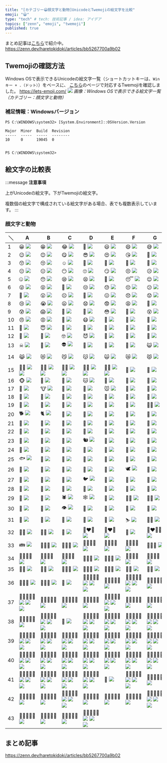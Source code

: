 ```yaml
---
title: "[カテゴリー😀顔文字と動物]UnicodeとTwemojiの絵文字を比較"
emoji: "😀"
type: "tech" # tech: 技術記事 / idea: アイデア
topics: ["zenn", "emoji", "twemoji"]
published: true
---
```

まとめ記事は[こちら](https://zenn.dev/haretokidoki/articles/bb5267700a9b02)で紹介中。
https://zenn.dev/haretokidoki/articles/bb5267700a9b02

## Twemojiの確認方法
Windows OSで表示できるUnicodeの絵文字一覧（ショートカットキーは、`Winキー + .（ドット）`）をベースに、
[こちら](https://lets-emoji.com/)のページで対応するTwemojiを確認しました。
https://lets-emoji.com/
![](https://storage.googleapis.com/zenn-user-upload/2da3308779b6-20230517.png)
*画像：Windows OSで表示できる絵文字一覧（カテゴリー：顔文字と動物）*

### 補足情報：Windowsバージョン
```powershell:Windows10 Pro
PS C:\WINDOWS\system32> [System.Environment]::OSVersion.Version

Major  Minor  Build  Revision
-----  -----  -----  --------
10     0      19045  0


PS C:\WINDOWS\system32>
```

## 絵文字の比較表
:::message
**注意事項**

上がUnicodeの絵文字。下がTwemojiの絵文字。

複数個の絵文字で構成されている絵文字がある場合、表でも複数表示しています。
:::
### 顔文字と動物
| ＼ | A | B | C | D | E | F | G | H |
| ----- | ----- | ----- | ----- | ----- | ----- | ----- | ----- | ----- |
| 1 | 😀 ![](https://twemoji.maxcdn.com/v/14.0.2/72x72/1f600.png) | 😁 ![](https://twemoji.maxcdn.com/v/14.0.2/72x72/1f601.png) | 😂 ![](https://twemoji.maxcdn.com/v/14.0.2/72x72/1f602.png) | 🤣 ![](https://twemoji.maxcdn.com/v/14.0.2/72x72/1f923.png) | 😃 ![](https://twemoji.maxcdn.com/v/14.0.2/72x72/1f603.png) | 😄 ![](https://twemoji.maxcdn.com/v/14.0.2/72x72/1f604.png) | 😅 ![](https://twemoji.maxcdn.com/v/14.0.2/72x72/1f605.png) | 😆 ![](https://twemoji.maxcdn.com/v/14.0.2/72x72/1f606.png) |
| 2 | 😉 ![](https://twemoji.maxcdn.com/v/14.0.2/72x72/1f609.png) | 😊 ![](https://twemoji.maxcdn.com/v/14.0.2/72x72/1f60a.png) | 😋 ![](https://twemoji.maxcdn.com/v/14.0.2/72x72/1f60b.png) | 😎 ![](https://twemoji.maxcdn.com/v/14.0.2/72x72/1f60e.png) | 😍 ![](https://twemoji.maxcdn.com/v/14.0.2/72x72/1f60d.png) | 😘 ![](https://twemoji.maxcdn.com/v/14.0.2/72x72/1f618.png) | 🥰 ![](https://twemoji.maxcdn.com/v/14.0.2/72x72/1f970.png) | 😗 ![](https://twemoji.maxcdn.com/v/14.0.2/72x72/1f617.png) |
| 3 | 😙 ![](https://twemoji.maxcdn.com/v/14.0.2/72x72/1f619.png) | 😚 ![](https://twemoji.maxcdn.com/v/14.0.2/72x72/1f61a.png) | ☺ ![](https://twemoji.maxcdn.com/v/14.0.2/72x72/263a.png) | 🙂 ![](https://twemoji.maxcdn.com/v/14.0.2/72x72/1f642.png) | 🤗 ![](https://twemoji.maxcdn.com/v/14.0.2/72x72/1f917.png) | 🤩 ![](https://twemoji.maxcdn.com/v/14.0.2/72x72/1f929.png) | 🤔 ![](https://twemoji.maxcdn.com/v/14.0.2/72x72/1f914.png) | 🤨 ![](https://twemoji.maxcdn.com/v/14.0.2/72x72/1f928.png) |
| 4 | 😐 ![](https://twemoji.maxcdn.com/v/14.0.2/72x72/1f610.png) | 😑 ![](https://twemoji.maxcdn.com/v/14.0.2/72x72/1f611.png) | 😶 ![](https://twemoji.maxcdn.com/v/14.0.2/72x72/1f636.png) | 🙄 ![](https://twemoji.maxcdn.com/v/14.0.2/72x72/1f644.png) | 😏 ![](https://twemoji.maxcdn.com/v/14.0.2/72x72/1f60f.png) | 😣 ![](https://twemoji.maxcdn.com/v/14.0.2/72x72/1f623.png) | 😥 ![](https://twemoji.maxcdn.com/v/14.0.2/72x72/1f625.png) | 😮 ![](https://twemoji.maxcdn.com/v/14.0.2/72x72/1f62e.png) |
| 5 | 🤐 ![](https://twemoji.maxcdn.com/v/14.0.2/72x72/1f910.png) | 😯 ![](https://twemoji.maxcdn.com/v/14.0.2/72x72/1f62f.png) | 😪 ![](https://twemoji.maxcdn.com/v/14.0.2/72x72/1f62a.png) | 😫 ![](https://twemoji.maxcdn.com/v/14.0.2/72x72/1f62b.png) | 🥱 ![](https://twemoji.maxcdn.com/v/14.0.2/72x72/1f971.png) | 😴 ![](https://twemoji.maxcdn.com/v/14.0.2/72x72/1f634.png) | 😌 ![](https://twemoji.maxcdn.com/v/14.0.2/72x72/1f60c.png) | 😛 ![](https://twemoji.maxcdn.com/v/14.0.2/72x72/1f61b.png) |
| 6 | 😜 ![](https://twemoji.maxcdn.com/v/14.0.2/72x72/1f61c.png) | 😝 ![](https://twemoji.maxcdn.com/v/14.0.2/72x72/1f61d.png) | 🤤 ![](https://twemoji.maxcdn.com/v/14.0.2/72x72/1f924.png) | 😒 ![](https://twemoji.maxcdn.com/v/14.0.2/72x72/1f612.png) | 😓 ![](https://twemoji.maxcdn.com/v/14.0.2/72x72/1f613.png) | 😔 ![](https://twemoji.maxcdn.com/v/14.0.2/72x72/1f614.png) | 😕 ![](https://twemoji.maxcdn.com/v/14.0.2/72x72/1f615.png) | 🙃 ![](https://twemoji.maxcdn.com/v/14.0.2/72x72/1f643.png) |
| 7 | 🤑 ![](https://twemoji.maxcdn.com/v/14.0.2/72x72/1f911.png) | 😲 ![](https://twemoji.maxcdn.com/v/14.0.2/72x72/1f632.png) | ☹ ![](https://twemoji.maxcdn.com/v/14.0.2/72x72/2639.png) | 🙁 ![](https://twemoji.maxcdn.com/v/14.0.2/72x72/1f641.png) | 😖 ![](https://twemoji.maxcdn.com/v/14.0.2/72x72/1f616.png) | 😞 ![](https://twemoji.maxcdn.com/v/14.0.2/72x72/1f61e.png) | 😟 ![](https://twemoji.maxcdn.com/v/14.0.2/72x72/1f61f.png) | 😤 ![](https://twemoji.maxcdn.com/v/14.0.2/72x72/1f624.png) |
| 8 | 😢 ![](https://twemoji.maxcdn.com/v/14.0.2/72x72/1f622.png) | 😭 ![](https://twemoji.maxcdn.com/v/14.0.2/72x72/1f62d.png) | 😦 ![](https://twemoji.maxcdn.com/v/14.0.2/72x72/1f626.png) | 😧 ![](https://twemoji.maxcdn.com/v/14.0.2/72x72/1f627.png) | 😨 ![](https://twemoji.maxcdn.com/v/14.0.2/72x72/1f628.png) | 😩 ![](https://twemoji.maxcdn.com/v/14.0.2/72x72/1f629.png) | 🤯 ![](https://twemoji.maxcdn.com/v/14.0.2/72x72/1f92f.png) | 😬 ![](https://twemoji.maxcdn.com/v/14.0.2/72x72/1f62c.png) |
| 9 | 😰 ![](https://twemoji.maxcdn.com/v/14.0.2/72x72/1f630.png) | 😱 ![](https://twemoji.maxcdn.com/v/14.0.2/72x72/1f631.png) | 🥵 ![](https://twemoji.maxcdn.com/v/14.0.2/72x72/1f975.png) | 🥶 ![](https://twemoji.maxcdn.com/v/14.0.2/72x72/1f976.png) | 😳 ![](https://twemoji.maxcdn.com/v/14.0.2/72x72/1f633.png) | 🤪 ![](https://twemoji.maxcdn.com/v/14.0.2/72x72/1f92a.png) | 😵 ![](https://twemoji.maxcdn.com/v/14.0.2/72x72/1f635.png) | 🥴 ![](https://twemoji.maxcdn.com/v/14.0.2/72x72/1f974.png) |
| 10 | 😠 ![](https://twemoji.maxcdn.com/v/14.0.2/72x72/1f620.png) | 😡 ![](https://twemoji.maxcdn.com/v/14.0.2/72x72/1f621.png) | 🤬 ![](https://twemoji.maxcdn.com/v/14.0.2/72x72/1f92c.png) | 😷 ![](https://twemoji.maxcdn.com/v/14.0.2/72x72/1f637.png) | 🤒 ![](https://twemoji.maxcdn.com/v/14.0.2/72x72/1f912.png) | 🤕 ![](https://twemoji.maxcdn.com/v/14.0.2/72x72/1f915.png) | 🤢 ![](https://twemoji.maxcdn.com/v/14.0.2/72x72/1f922.png) | 🤮 ![](https://twemoji.maxcdn.com/v/14.0.2/72x72/1f92e.png) |
| 11 | 🤧 ![](https://twemoji.maxcdn.com/v/14.0.2/72x72/1f927.png) | 😇 ![](https://twemoji.maxcdn.com/v/14.0.2/72x72/1f607.png) | 🥳 ![](https://twemoji.maxcdn.com/v/14.0.2/72x72/1f973.png) | 🥺 ![](https://twemoji.maxcdn.com/v/14.0.2/72x72/1f97a.png) | 🤠 ![](https://twemoji.maxcdn.com/v/14.0.2/72x72/1f920.png) | 🤡 ![](https://twemoji.maxcdn.com/v/14.0.2/72x72/1f921.png) | 🤥 ![](https://twemoji.maxcdn.com/v/14.0.2/72x72/1f925.png) | 🤫 ![](https://twemoji.maxcdn.com/v/14.0.2/72x72/1f92b.png) |
| 12 | 🤭 ![](https://twemoji.maxcdn.com/v/14.0.2/72x72/1f92d.png) | 🧐 ![](https://twemoji.maxcdn.com/v/14.0.2/72x72/1f9d0.png) | 🤓 ![](https://twemoji.maxcdn.com/v/14.0.2/72x72/1f913.png) | 😈 ![](https://twemoji.maxcdn.com/v/14.0.2/72x72/1f608.png) | 👿 ![](https://twemoji.maxcdn.com/v/14.0.2/72x72/1f47f.png) | 👹 ![](https://twemoji.maxcdn.com/v/14.0.2/72x72/1f479.png) | 👺 ![](https://twemoji.maxcdn.com/v/14.0.2/72x72/1f47a.png) | 💀 ![](https://twemoji.maxcdn.com/v/14.0.2/72x72/1f480.png) |
| 13 | ☠ ![](https://twemoji.maxcdn.com/v/14.0.2/72x72/2620.png) | 👻 ![](https://twemoji.maxcdn.com/v/14.0.2/72x72/1f47b.png) | 👽 ![](https://twemoji.maxcdn.com/v/14.0.2/72x72/1f47d.png) | 👾 ![](https://twemoji.maxcdn.com/v/14.0.2/72x72/1f47e.png) | 🤖 ![](https://twemoji.maxcdn.com/v/14.0.2/72x72/1f916.png) | 💩 ![](https://twemoji.maxcdn.com/v/14.0.2/72x72/1f4a9.png) | 😺 ![](https://twemoji.maxcdn.com/v/14.0.2/72x72/1f63a.png) | 😸 ![](https://twemoji.maxcdn.com/v/14.0.2/72x72/1f638.png) |
| 14 | 😹 ![](https://twemoji.maxcdn.com/v/14.0.2/72x72/1f639.png) | 😻 ![](https://twemoji.maxcdn.com/v/14.0.2/72x72/1f63b.png) | 😼 ![](https://twemoji.maxcdn.com/v/14.0.2/72x72/1f63c.png) | 😽 ![](https://twemoji.maxcdn.com/v/14.0.2/72x72/1f63d.png) | 🙀 ![](https://twemoji.maxcdn.com/v/14.0.2/72x72/1f640.png) | 😿 ![](https://twemoji.maxcdn.com/v/14.0.2/72x72/1f63f.png) | 😾 ![](https://twemoji.maxcdn.com/v/14.0.2/72x72/1f63e.png) | 🐱‍👤 ![](https://twemoji.maxcdn.com/v/14.0.2/72x72/1f431.png) ![](https://twemoji.maxcdn.com/v/14.0.2/72x72/1f464.png) |
| 15 | 🐱‍🏍 ![](https://twemoji.maxcdn.com/v/14.0.2/72x72/1f431.png) ![](https://twemoji.maxcdn.com/v/14.0.2/72x72/1f3cd.png) | 🐱‍💻 ![](https://twemoji.maxcdn.com/v/14.0.2/72x72/1f431.png) ![](https://twemoji.maxcdn.com/v/14.0.2/72x72/1f4bb.png) | 🐱‍🐉 ![](https://twemoji.maxcdn.com/v/14.0.2/72x72/1f431.png) ![](https://twemoji.maxcdn.com/v/14.0.2/72x72/1f409.png) | 🐱‍👓 ![](https://twemoji.maxcdn.com/v/14.0.2/72x72/1f431.png) ![](https://twemoji.maxcdn.com/v/14.0.2/72x72/1f453.png) | 🐱‍🚀 ![](https://twemoji.maxcdn.com/v/14.0.2/72x72/1f431.png) ![](https://twemoji.maxcdn.com/v/14.0.2/72x72/1f680.png) | 🙈 ![](https://twemoji.maxcdn.com/v/14.0.2/72x72/1f648.png) | 🙉 ![](https://twemoji.maxcdn.com/v/14.0.2/72x72/1f649.png) | 🙊 ![](https://twemoji.maxcdn.com/v/14.0.2/72x72/1f64a.png) |
| 16 | 🐵 ![](https://twemoji.maxcdn.com/v/14.0.2/72x72/1f435.png) | 🐶 ![](https://twemoji.maxcdn.com/v/14.0.2/72x72/1f436.png) | 🐺 ![](https://twemoji.maxcdn.com/v/14.0.2/72x72/1f43a.png) | 🐱 ![](https://twemoji.maxcdn.com/v/14.0.2/72x72/1f431.png) | 🦁 ![](https://twemoji.maxcdn.com/v/14.0.2/72x72/1f981.png) | 🐯 ![](https://twemoji.maxcdn.com/v/14.0.2/72x72/1f42f.png) | 🦒 ![](https://twemoji.maxcdn.com/v/14.0.2/72x72/1f992.png) | 🦊 ![](https://twemoji.maxcdn.com/v/14.0.2/72x72/1f98a.png) |
| 17 | 🦝 ![](https://twemoji.maxcdn.com/v/14.0.2/72x72/1f99d.png) | 🐮 ![](https://twemoji.maxcdn.com/v/14.0.2/72x72/1f42e.png) | 🐷 ![](https://twemoji.maxcdn.com/v/14.0.2/72x72/1f437.png) | 🐗 ![](https://twemoji.maxcdn.com/v/14.0.2/72x72/1f417.png) | 🐭 ![](https://twemoji.maxcdn.com/v/14.0.2/72x72/1f42d.png) | 🐹 ![](https://twemoji.maxcdn.com/v/14.0.2/72x72/1f439.png) | 🐰 ![](https://twemoji.maxcdn.com/v/14.0.2/72x72/1f430.png) | 🐻 ![](https://twemoji.maxcdn.com/v/14.0.2/72x72/1f43b.png) |
| 18 | 🐨 ![](https://twemoji.maxcdn.com/v/14.0.2/72x72/1f428.png) | 🐼 ![](https://twemoji.maxcdn.com/v/14.0.2/72x72/1f43c.png) | 🐸 ![](https://twemoji.maxcdn.com/v/14.0.2/72x72/1f438.png) | 🦓 ![](https://twemoji.maxcdn.com/v/14.0.2/72x72/1f993.png) | 🐴 ![](https://twemoji.maxcdn.com/v/14.0.2/72x72/1f434.png) | 🦄 ![](https://twemoji.maxcdn.com/v/14.0.2/72x72/1f984.png) | 🐔 ![](https://twemoji.maxcdn.com/v/14.0.2/72x72/1f414.png) | 🐲 ![](https://twemoji.maxcdn.com/v/14.0.2/72x72/1f432.png) |
| 19 | 🐽 ![](https://twemoji.maxcdn.com/v/14.0.2/72x72/1f43d.png) | 🐾 ![](https://twemoji.maxcdn.com/v/14.0.2/72x72/1f43e.png) | 🐒 ![](https://twemoji.maxcdn.com/v/14.0.2/72x72/1f412.png) | 🦍 ![](https://twemoji.maxcdn.com/v/14.0.2/72x72/1f98d.png) | 🦧 ![](https://twemoji.maxcdn.com/v/14.0.2/72x72/1f9a7.png) | 🦮 ![](https://twemoji.maxcdn.com/v/14.0.2/72x72/1f9ae.png) | 🐕‍🦺 ![](https://twemoji.maxcdn.com/v/14.0.2/72x72/1f415-200d-1f9ba.png) | 🐩 ![](https://twemoji.maxcdn.com/v/14.0.2/72x72/1f429.png) |
| 20 | 🐕 ![](https://twemoji.maxcdn.com/v/14.0.2/72x72/1f415.png) | 🐈 ![](https://twemoji.maxcdn.com/v/14.0.2/72x72/1f408.png) | 🐅 ![](https://twemoji.maxcdn.com/v/14.0.2/72x72/1f405.png) | 🐆 ![](https://twemoji.maxcdn.com/v/14.0.2/72x72/1f406.png) | 🐎 ![](https://twemoji.maxcdn.com/v/14.0.2/72x72/1f40e.png) | 🦌 ![](https://twemoji.maxcdn.com/v/14.0.2/72x72/1f98c.png) | 🦏 ![](https://twemoji.maxcdn.com/v/14.0.2/72x72/1f98f.png) | 🦛 ![](https://twemoji.maxcdn.com/v/14.0.2/72x72/1f99b.png) |
| 21 | 🐂 ![](https://twemoji.maxcdn.com/v/14.0.2/72x72/1f402.png) | 🐃 ![](https://twemoji.maxcdn.com/v/14.0.2/72x72/1f403.png) | 🐄 ![](https://twemoji.maxcdn.com/v/14.0.2/72x72/1f404.png) | 🐖 ![](https://twemoji.maxcdn.com/v/14.0.2/72x72/1f416.png) | 🐏 ![](https://twemoji.maxcdn.com/v/14.0.2/72x72/1f40f.png) | 🐑 ![](https://twemoji.maxcdn.com/v/14.0.2/72x72/1f411.png) | 🐐 ![](https://twemoji.maxcdn.com/v/14.0.2/72x72/1f410.png) | 🐪 ![](https://twemoji.maxcdn.com/v/14.0.2/72x72/1f42a.png) |
| 22 | 🐫 ![](https://twemoji.maxcdn.com/v/14.0.2/72x72/1f42b.png) | 🦙 ![](https://twemoji.maxcdn.com/v/14.0.2/72x72/1f999.png) | 🦘 ![](https://twemoji.maxcdn.com/v/14.0.2/72x72/1f998.png) | 🦥 ![](https://twemoji.maxcdn.com/v/14.0.2/72x72/1f9a5.png) | 🦨 ![](https://twemoji.maxcdn.com/v/14.0.2/72x72/1f9a8.png) | 🦡 ![](https://twemoji.maxcdn.com/v/14.0.2/72x72/1f9a1.png) | 🐘 ![](https://twemoji.maxcdn.com/v/14.0.2/72x72/1f418.png) | 🐁 ![](https://twemoji.maxcdn.com/v/14.0.2/72x72/1f401.png) |
| 23 | 🐀 ![](https://twemoji.maxcdn.com/v/14.0.2/72x72/1f400.png) | 🦔 ![](https://twemoji.maxcdn.com/v/14.0.2/72x72/1f994.png) | 🐇 ![](https://twemoji.maxcdn.com/v/14.0.2/72x72/1f407.png) | 🐿 ![](https://twemoji.maxcdn.com/v/14.0.2/72x72/1f43f.png) | 🦎 ![](https://twemoji.maxcdn.com/v/14.0.2/72x72/1f98e.png) | 🐊 ![](https://twemoji.maxcdn.com/v/14.0.2/72x72/1f40a.png) | 🐢 ![](https://twemoji.maxcdn.com/v/14.0.2/72x72/1f422.png) | 🐍 ![](https://twemoji.maxcdn.com/v/14.0.2/72x72/1f40d.png) |
| 24 | 🐉 ![](https://twemoji.maxcdn.com/v/14.0.2/72x72/1f409.png) | 🦕 ![](https://twemoji.maxcdn.com/v/14.0.2/72x72/1f995.png) | 🦖 ![](https://twemoji.maxcdn.com/v/14.0.2/72x72/1f996.png) | 🦦 ![](https://twemoji.maxcdn.com/v/14.0.2/72x72/1f9a6.png) | 🦈 ![](https://twemoji.maxcdn.com/v/14.0.2/72x72/1f988.png) | 🐬 ![](https://twemoji.maxcdn.com/v/14.0.2/72x72/1f42c.png) | 🐳 ![](https://twemoji.maxcdn.com/v/14.0.2/72x72/1f433.png) | 🐋 ![](https://twemoji.maxcdn.com/v/14.0.2/72x72/1f40b.png) |
| 25 | 🐟 ![](https://twemoji.maxcdn.com/v/14.0.2/72x72/1f41f.png) | 🐠 ![](https://twemoji.maxcdn.com/v/14.0.2/72x72/1f420.png) | 🐡 ![](https://twemoji.maxcdn.com/v/14.0.2/72x72/1f421.png) | 🦐 ![](https://twemoji.maxcdn.com/v/14.0.2/72x72/1f990.png) | 🦑 ![](https://twemoji.maxcdn.com/v/14.0.2/72x72/1f991.png) | 🐙 ![](https://twemoji.maxcdn.com/v/14.0.2/72x72/1f419.png) | 🦞 ![](https://twemoji.maxcdn.com/v/14.0.2/72x72/1f99e.png) | 🦀 ![](https://twemoji.maxcdn.com/v/14.0.2/72x72/1f980.png) |
| 26 | 🐚 ![](https://twemoji.maxcdn.com/v/14.0.2/72x72/1f41a.png) | 🦆 ![](https://twemoji.maxcdn.com/v/14.0.2/72x72/1f986.png) | 🐓 ![](https://twemoji.maxcdn.com/v/14.0.2/72x72/1f413.png) | 🦃 ![](https://twemoji.maxcdn.com/v/14.0.2/72x72/1f983.png) | 🦅 ![](https://twemoji.maxcdn.com/v/14.0.2/72x72/1f985.png) | 🕊 ![](https://twemoji.maxcdn.com/v/14.0.2/72x72/1f54a.png) | 🦢 ![](https://twemoji.maxcdn.com/v/14.0.2/72x72/1f9a2.png) | 🦜 ![](https://twemoji.maxcdn.com/v/14.0.2/72x72/1f99c.png) |
| 27 | 🦩 ![](https://twemoji.maxcdn.com/v/14.0.2/72x72/1f9a9.png) | 🦚 ![](https://twemoji.maxcdn.com/v/14.0.2/72x72/1f99a.png) | 🦉 ![](https://twemoji.maxcdn.com/v/14.0.2/72x72/1f989.png) | 🐦 ![](https://twemoji.maxcdn.com/v/14.0.2/72x72/1f426.png) | 🐧 ![](https://twemoji.maxcdn.com/v/14.0.2/72x72/1f427.png) | 🐥 ![](https://twemoji.maxcdn.com/v/14.0.2/72x72/1f425.png) | 🐤 ![](https://twemoji.maxcdn.com/v/14.0.2/72x72/1f424.png) | 🐣 ![](https://twemoji.maxcdn.com/v/14.0.2/72x72/1f423.png) |
| 28 | 🦇 ![](https://twemoji.maxcdn.com/v/14.0.2/72x72/1f987.png) | 🦋 ![](https://twemoji.maxcdn.com/v/14.0.2/72x72/1f98b.png) | 🐌 ![](https://twemoji.maxcdn.com/v/14.0.2/72x72/1f40c.png) | 🐛 ![](https://twemoji.maxcdn.com/v/14.0.2/72x72/1f41b.png) | 🦟 ![](https://twemoji.maxcdn.com/v/14.0.2/72x72/1f99f.png) | 🦗 ![](https://twemoji.maxcdn.com/v/14.0.2/72x72/1f997.png) | 🐜 ![](https://twemoji.maxcdn.com/v/14.0.2/72x72/1f41c.png) | 🐝 ![](https://twemoji.maxcdn.com/v/14.0.2/72x72/1f41d.png) |
| 29 | 🐞 ![](https://twemoji.maxcdn.com/v/14.0.2/72x72/1f41e.png) | 🦂 ![](https://twemoji.maxcdn.com/v/14.0.2/72x72/1f982.png) | 🕷 ![](https://twemoji.maxcdn.com/v/14.0.2/72x72/1f577.png) | 🕸 ![](https://twemoji.maxcdn.com/v/14.0.2/72x72/1f578.png) | 🦠 ![](https://twemoji.maxcdn.com/v/14.0.2/72x72/1f9a0.png) | 🧞‍♀️ ![](https://twemoji.maxcdn.com/v/14.0.2/72x72/1f9de-200d-2640-fe0f.png) | 🧞‍♂️ ![](https://twemoji.maxcdn.com/v/14.0.2/72x72/1f9de-200d-2642-fe0f.png) | 🗣 ![](https://twemoji.maxcdn.com/v/14.0.2/72x72/1f5e3.png) |
| 30 | 👤 ![](https://twemoji.maxcdn.com/v/14.0.2/72x72/1f464.png) | 👥 ![](https://twemoji.maxcdn.com/v/14.0.2/72x72/1f465.png) | 👁 ![](https://twemoji.maxcdn.com/v/14.0.2/72x72/1f441.png) | 👀 ![](https://twemoji.maxcdn.com/v/14.0.2/72x72/1f440.png) | 🦴 ![](https://twemoji.maxcdn.com/v/14.0.2/72x72/1f9b4.png) | 🦷 ![](https://twemoji.maxcdn.com/v/14.0.2/72x72/1f9b7.png) | 👅 ![](https://twemoji.maxcdn.com/v/14.0.2/72x72/1f445.png) | 👄 ![](https://twemoji.maxcdn.com/v/14.0.2/72x72/1f444.png) |
| 31 | 🧠 ![](https://twemoji.maxcdn.com/v/14.0.2/72x72/1f9e0.png) | 🦾 ![](https://twemoji.maxcdn.com/v/14.0.2/72x72/1f9be.png) | 🦿 ![](https://twemoji.maxcdn.com/v/14.0.2/72x72/1f9bf.png) | 👣 ![](https://twemoji.maxcdn.com/v/14.0.2/72x72/1f463.png) | 🤺 ![](https://twemoji.maxcdn.com/v/14.0.2/72x72/1f93a.png) | ⛷ ![](https://twemoji.maxcdn.com/v/14.0.2/72x72/26f7.png) | 🤼‍♂️ ![](https://twemoji.maxcdn.com/v/14.0.2/72x72/1f93c-200d-2642-fe0f.png) | 🤼‍♀️ ![](https://twemoji.maxcdn.com/v/14.0.2/72x72/1f93c-200d-2640-fe0f.png) |
| 32 | 👯‍♂️ ![](https://twemoji.maxcdn.com/v/14.0.2/72x72/1f46f-200d-2642-fe0f.png) | 👯‍♀️ ![](https://twemoji.maxcdn.com/v/14.0.2/72x72/1f46f-200d-2640-fe0f.png) | 💑 ![](https://twemoji.maxcdn.com/v/14.0.2/72x72/1f491.png) | 👩‍❤️‍👩 ![](https://twemoji.maxcdn.com/v/14.0.2/72x72/1f469-200d-2764-fe0f-200d-1f469.png) | 👨‍❤️‍👨 ![](https://twemoji.maxcdn.com/v/14.0.2/72x72/1f468-200d-2764-fe0f-200d-1f468.png) | 💏 ![](https://twemoji.maxcdn.com/v/14.0.2/72x72/1f48f.png) | 👩‍❤️‍💋‍👩 ![](https://twemoji.maxcdn.com/v/14.0.2/72x72/1f469-200d-2764-fe0f-200d-1f48b-200d-1f469.png) | 👨‍❤️‍💋‍👨 ![](https://twemoji.maxcdn.com/v/14.0.2/72x72/1f468-200d-2764-fe0f-200d-1f48b-200d-1f468.png) |
| 33 | 👪 ![](https://twemoji.maxcdn.com/v/14.0.2/72x72/1f46a.png) | 👨‍👩‍👦 ![](https://twemoji.maxcdn.com/v/14.0.2/72x72/1f468-200d-1f469-200d-1f466.png) | 👨‍👩‍👧 ![](https://twemoji.maxcdn.com/v/14.0.2/72x72/1f468-200d-1f469-200d-1f467.png) | 👨‍👩‍👧‍👦 ![](https://twemoji.maxcdn.com/v/14.0.2/72x72/1f468-200d-1f469-200d-1f467-200d-1f466.png) | 👨‍👩‍👦‍👦 ![](https://twemoji.maxcdn.com/v/14.0.2/72x72/1f468-200d-1f469-200d-1f466-200d-1f466.png) | 👨‍👩‍👧‍👧 ![](https://twemoji.maxcdn.com/v/14.0.2/72x72/1f468-200d-1f469-200d-1f467-200d-1f467.png) | 👨‍👨‍👦 ![](https://twemoji.maxcdn.com/v/14.0.2/72x72/1f468-200d-1f468-200d-1f466.png) | 👨‍👨‍👧 ![](https://twemoji.maxcdn.com/v/14.0.2/72x72/1f468-200d-1f468-200d-1f467.png) |
| 34 | 👨‍👨‍👧‍👦 ![](https://twemoji.maxcdn.com/v/14.0.2/72x72/1f468-200d-1f468-200d-1f467-200d-1f466.png) | 👨‍👨‍👦‍👦 ![](https://twemoji.maxcdn.com/v/14.0.2/72x72/1f468-200d-1f468-200d-1f466-200d-1f466.png) | 👨‍👨‍👧‍👧 ![](https://twemoji.maxcdn.com/v/14.0.2/72x72/1f468-200d-1f468-200d-1f467-200d-1f467.png) | 👩‍👩‍👦 ![](https://twemoji.maxcdn.com/v/14.0.2/72x72/1f469-200d-1f469-200d-1f466.png) | 👩‍👩‍👧 ![](https://twemoji.maxcdn.com/v/14.0.2/72x72/1f469-200d-1f469-200d-1f467.png) | 👩‍👩‍👧‍👦 ![](https://twemoji.maxcdn.com/v/14.0.2/72x72/1f469-200d-1f469-200d-1f467-200d-1f466.png) | 👩‍👩‍👦‍👦 ![](https://twemoji.maxcdn.com/v/14.0.2/72x72/1f469-200d-1f469-200d-1f466-200d-1f466.png) | 👩‍👩‍👧‍👧 ![](https://twemoji.maxcdn.com/v/14.0.2/72x72/1f469-200d-1f469-200d-1f467-200d-1f467.png) |
| 35 | 👩‍👦 ![](https://twemoji.maxcdn.com/v/14.0.2/72x72/1f469-200d-1f466.png) | 👩‍👧 ![](https://twemoji.maxcdn.com/v/14.0.2/72x72/1f469-200d-1f467.png) | 👩‍👧‍👦 ![](https://twemoji.maxcdn.com/v/14.0.2/72x72/1f469-200d-1f467-200d-1f466.png) | 👩‍👦‍👦 ![](https://twemoji.maxcdn.com/v/14.0.2/72x72/1f469-200d-1f466-200d-1f466.png) | 👩‍👧‍👧 ![](https://twemoji.maxcdn.com/v/14.0.2/72x72/1f469-200d-1f467-200d-1f467.png) | 👨‍👦 ![](https://twemoji.maxcdn.com/v/14.0.2/72x72/1f468-200d-1f466.png) | 👨‍👧 ![](https://twemoji.maxcdn.com/v/14.0.2/72x72/1f468-200d-1f467.png) | 👨‍👧‍👦 ![](https://twemoji.maxcdn.com/v/14.0.2/72x72/1f468-200d-1f467-200d-1f466.png) |
| 36 | 👨‍👦‍👦 ![](https://twemoji.maxcdn.com/v/14.0.2/72x72/1f468-200d-1f466-200d-1f466.png) | 👨‍👧‍👧 ![](https://twemoji.maxcdn.com/v/14.0.2/72x72/1f468-200d-1f467-200d-1f467.png) | 👭 ![](https://twemoji.maxcdn.com/v/14.0.2/72x72/1f46d.png) | 👩🏻‍🤝‍👩🏻 ![](https://twemoji.maxcdn.com/v/14.0.2/72x72/1f469-1f3fb.png) ![](https://twemoji.maxcdn.com/v/14.0.2/72x72/1f91d.png) ![](https://twemoji.maxcdn.com/v/14.0.2/72x72/1f469-1f3fb.png) | 👩🏼‍🤝‍👩🏻 ![](https://twemoji.maxcdn.com/v/14.0.2/72x72/1f469-1f3fc-200d-1f91d-200d-1f469-1f3fb.png) | 👩🏼‍🤝‍👩🏼 ![](https://twemoji.maxcdn.com/v/14.0.2/72x72/1f469-1f3fc.png) ![](https://twemoji.maxcdn.com/v/14.0.2/72x72/1f91d.png) ![](https://twemoji.maxcdn.com/v/14.0.2/72x72/1f469-1f3fc.png) | 👩🏽‍🤝‍👩🏻 ![](https://twemoji.maxcdn.com/v/14.0.2/72x72/1f469-1f3fd-200d-1f91d-200d-1f469-1f3fb.png) | 👩🏽‍🤝‍👩🏼 ![](https://twemoji.maxcdn.com/v/14.0.2/72x72/1f469-1f3fd-200d-1f91d-200d-1f469-1f3fc.png) |
| 37 | 👩🏽‍🤝‍👩🏽 ![](https://twemoji.maxcdn.com/v/14.0.2/72x72/1f469-1f3fd.png) ![](https://twemoji.maxcdn.com/v/14.0.2/72x72/1f91d.png) ![](https://twemoji.maxcdn.com/v/14.0.2/72x72/1f469-1f3fd.png) | 👩🏾‍🤝‍👩🏻 ![](https://twemoji.maxcdn.com/v/14.0.2/72x72/1f469-1f3fe-200d-1f91d-200d-1f469-1f3fb.png) | 👩🏾‍🤝‍👩🏼 ![](https://twemoji.maxcdn.com/v/14.0.2/72x72/1f469-1f3fe-200d-1f91d-200d-1f469-1f3fc.png) | 👩🏾‍🤝‍👩🏽 ![](https://twemoji.maxcdn.com/v/14.0.2/72x72/1f469-1f3fe-200d-1f91d-200d-1f469-1f3fd.png) | 👩🏾‍🤝‍👩🏾 ![](https://twemoji.maxcdn.com/v/14.0.2/72x72/1f469-1f3fe.png) ![](https://twemoji.maxcdn.com/v/14.0.2/72x72/1f91d.png) ![](https://twemoji.maxcdn.com/v/14.0.2/72x72/1f469-1f3fe.png) | 👩🏿‍🤝‍👩🏻 ![](https://twemoji.maxcdn.com/v/14.0.2/72x72/1f469-1f3ff-200d-1f91d-200d-1f469-1f3fb.png) | 👩🏿‍🤝‍👩🏼 ![](https://twemoji.maxcdn.com/v/14.0.2/72x72/1f469-1f3ff-200d-1f91d-200d-1f469-1f3fc.png) | 👩🏿‍🤝‍👩🏽 ![](https://twemoji.maxcdn.com/v/14.0.2/72x72/1f469-1f3ff-200d-1f91d-200d-1f469-1f3fd.png) |
| 38 | 👩🏿‍🤝‍👩🏾 ![](https://twemoji.maxcdn.com/v/14.0.2/72x72/1f469-1f3ff-200d-1f91d-200d-1f469-1f3fe.png) | 👩🏿‍🤝‍👩🏿 ![](https://twemoji.maxcdn.com/v/14.0.2/72x72/1f469-1f3ff.png) ![](https://twemoji.maxcdn.com/v/14.0.2/72x72/1f91d.png) ![](https://twemoji.maxcdn.com/v/14.0.2/72x72/1f469-1f3ff.png) | 👫 ![](https://twemoji.maxcdn.com/v/14.0.2/72x72/1f46b.png) | 👩🏻‍🤝‍🧑🏻 ![](https://twemoji.maxcdn.com/v/14.0.2/72x72/1f469-1f3fb.png) ![](https://twemoji.maxcdn.com/v/14.0.2/72x72/1f91d.png) ![](https://twemoji.maxcdn.com/v/14.0.2/72x72/1f9d1-1f3fb.png) | 👩🏻‍🤝‍🧑🏼 ![](https://twemoji.maxcdn.com/v/14.0.2/72x72/1f469-1f3fb.png) ![](https://twemoji.maxcdn.com/v/14.0.2/72x72/1f91d.png) ![](https://twemoji.maxcdn.com/v/14.0.2/72x72/1f9d1-1f3fc.png) | 👩🏻‍🤝‍🧑🏽 ![](https://twemoji.maxcdn.com/v/14.0.2/72x72/1f469-1f3fb.png) ![](https://twemoji.maxcdn.com/v/14.0.2/72x72/1f91d.png) ![](https://twemoji.maxcdn.com/v/14.0.2/72x72/1f9d1-1f3fd.png) | 👩🏻‍🤝‍🧑🏾 ![](https://twemoji.maxcdn.com/v/14.0.2/72x72/1f469-1f3fb.png) ![](https://twemoji.maxcdn.com/v/14.0.2/72x72/1f91d.png) ![](https://twemoji.maxcdn.com/v/14.0.2/72x72/1f9d1-1f3fe.png) | 👩🏻‍🤝‍🧑🏿 ![](https://twemoji.maxcdn.com/v/14.0.2/72x72/1f469-1f3fb.png) ![](https://twemoji.maxcdn.com/v/14.0.2/72x72/1f91d.png) ![](https://twemoji.maxcdn.com/v/14.0.2/72x72/1f9d1-1f3ff.png) |
| 39 | 👩🏼‍🤝‍🧑🏻 ![](https://twemoji.maxcdn.com/v/14.0.2/72x72/1f469-1f3fc.png) ![](https://twemoji.maxcdn.com/v/14.0.2/72x72/1f91d.png) ![](https://twemoji.maxcdn.com/v/14.0.2/72x72/1f9d1-1f3fb.png) | 👩🏼‍🤝‍🧑🏼 ![](https://twemoji.maxcdn.com/v/14.0.2/72x72/1f469-1f3fc.png) ![](https://twemoji.maxcdn.com/v/14.0.2/72x72/1f91d.png) ![](https://twemoji.maxcdn.com/v/14.0.2/72x72/1f9d1-1f3fc.png) | 👩🏼‍🤝‍🧑🏽 ![](https://twemoji.maxcdn.com/v/14.0.2/72x72/1f469-1f3fc.png) ![](https://twemoji.maxcdn.com/v/14.0.2/72x72/1f91d.png) ![](https://twemoji.maxcdn.com/v/14.0.2/72x72/1f9d1-1f3fd.png) | 👩🏼‍🤝‍🧑🏾 ![](https://twemoji.maxcdn.com/v/14.0.2/72x72/1f469-1f3fc.png) ![](https://twemoji.maxcdn.com/v/14.0.2/72x72/1f91d.png) ![](https://twemoji.maxcdn.com/v/14.0.2/72x72/1f9d1-1f3fe.png) | 👩🏼‍🤝‍🧑🏿 ![](https://twemoji.maxcdn.com/v/14.0.2/72x72/1f469-1f3fc.png) ![](https://twemoji.maxcdn.com/v/14.0.2/72x72/1f91d.png) ![](https://twemoji.maxcdn.com/v/14.0.2/72x72/1f9d1-1f3ff.png) | 👩🏽‍🤝‍🧑🏻 ![](https://twemoji.maxcdn.com/v/14.0.2/72x72/1f469-1f3fd.png) ![](https://twemoji.maxcdn.com/v/14.0.2/72x72/1f91d.png) ![](https://twemoji.maxcdn.com/v/14.0.2/72x72/1f9d1-1f3fb.png) | 👩🏽‍🤝‍🧑🏼 ![](https://twemoji.maxcdn.com/v/14.0.2/72x72/1f469-1f3fd.png) ![](https://twemoji.maxcdn.com/v/14.0.2/72x72/1f91d.png) ![](https://twemoji.maxcdn.com/v/14.0.2/72x72/1f9d1-1f3fc.png) | 👩🏽‍🤝‍🧑🏽 ![](https://twemoji.maxcdn.com/v/14.0.2/72x72/1f469-1f3fd.png) ![](https://twemoji.maxcdn.com/v/14.0.2/72x72/1f91d.png) ![](https://twemoji.maxcdn.com/v/14.0.2/72x72/1f9d1-1f3fd.png) |
| 40 | 👩🏽‍🤝‍🧑🏾 ![](https://twemoji.maxcdn.com/v/14.0.2/72x72/1f469-1f3fd.png) ![](https://twemoji.maxcdn.com/v/14.0.2/72x72/1f91d.png) ![](https://twemoji.maxcdn.com/v/14.0.2/72x72/1f9d1-1f3fe.png) | 👩🏽‍🤝‍🧑🏿 ![](https://twemoji.maxcdn.com/v/14.0.2/72x72/1f469-1f3fd.png) ![](https://twemoji.maxcdn.com/v/14.0.2/72x72/1f91d.png) ![](https://twemoji.maxcdn.com/v/14.0.2/72x72/1f9d1-1f3ff.png) | 👩🏾‍🤝‍🧑🏻 ![](https://twemoji.maxcdn.com/v/14.0.2/72x72/1f469-1f3fe.png) ![](https://twemoji.maxcdn.com/v/14.0.2/72x72/1f91d.png) ![](https://twemoji.maxcdn.com/v/14.0.2/72x72/1f9d1-1f3fb.png) | 👩🏾‍🤝‍🧑🏼 ![](https://twemoji.maxcdn.com/v/14.0.2/72x72/1f469-1f3fe.png) ![](https://twemoji.maxcdn.com/v/14.0.2/72x72/1f91d.png) ![](https://twemoji.maxcdn.com/v/14.0.2/72x72/1f9d1-1f3fc.png) | 👩🏾‍🤝‍🧑🏽 ![](https://twemoji.maxcdn.com/v/14.0.2/72x72/1f469-1f3fe.png) ![](https://twemoji.maxcdn.com/v/14.0.2/72x72/1f91d.png) ![](https://twemoji.maxcdn.com/v/14.0.2/72x72/1f9d1-1f3fd.png) | 👩🏾‍🤝‍🧑🏾 ![](https://twemoji.maxcdn.com/v/14.0.2/72x72/1f469-1f3fe.png) ![](https://twemoji.maxcdn.com/v/14.0.2/72x72/1f91d.png) ![](https://twemoji.maxcdn.com/v/14.0.2/72x72/1f9d1-1f3fe.png) | 👩🏾‍🤝‍🧑🏿 ![](https://twemoji.maxcdn.com/v/14.0.2/72x72/1f469-1f3fe.png) ![](https://twemoji.maxcdn.com/v/14.0.2/72x72/1f91d.png) ![](https://twemoji.maxcdn.com/v/14.0.2/72x72/1f9d1-1f3ff.png) | 👩🏿‍🤝‍🧑🏻 ![](https://twemoji.maxcdn.com/v/14.0.2/72x72/1f469-1f3ff.png) ![](https://twemoji.maxcdn.com/v/14.0.2/72x72/1f91d.png) ![](https://twemoji.maxcdn.com/v/14.0.2/72x72/1f9d1-1f3fb.png) |
| 41 | 👩🏿‍🤝‍🧑🏼 ![](https://twemoji.maxcdn.com/v/14.0.2/72x72/1f469-1f3ff.png) ![](https://twemoji.maxcdn.com/v/14.0.2/72x72/1f91d.png) ![](https://twemoji.maxcdn.com/v/14.0.2/72x72/1f9d1-1f3fc.png) | 👩🏿‍🤝‍🧑🏽 ![](https://twemoji.maxcdn.com/v/14.0.2/72x72/1f469-1f3ff.png) ![](https://twemoji.maxcdn.com/v/14.0.2/72x72/1f91d.png) ![](https://twemoji.maxcdn.com/v/14.0.2/72x72/1f9d1-1f3fd.png) | 👩🏿‍🤝‍🧑🏾 ![](https://twemoji.maxcdn.com/v/14.0.2/72x72/1f469-1f3ff.png) ![](https://twemoji.maxcdn.com/v/14.0.2/72x72/1f91d.png) ![](https://twemoji.maxcdn.com/v/14.0.2/72x72/1f9d1-1f3fe.png) | 👩🏿‍🤝‍🧑🏿 ![](https://twemoji.maxcdn.com/v/14.0.2/72x72/1f469-1f3ff.png) ![](https://twemoji.maxcdn.com/v/14.0.2/72x72/1f91d.png) ![](https://twemoji.maxcdn.com/v/14.0.2/72x72/1f9d1-1f3ff.png) | 👬 ![](https://twemoji.maxcdn.com/v/14.0.2/72x72/1f46c.png) | 👨🏻‍🤝‍👨🏻 ![](https://twemoji.maxcdn.com/v/14.0.2/72x72/1f468-1f3fb.png) ![](https://twemoji.maxcdn.com/v/14.0.2/72x72/1f91d.png) ![](https://twemoji.maxcdn.com/v/14.0.2/72x72/1f468-1f3fb.png) | 👨🏼‍🤝‍👨🏻 ![](https://twemoji.maxcdn.com/v/14.0.2/72x72/1f468-1f3fc-200d-1f91d-200d-1f468-1f3fb.png) | 👨🏼‍🤝‍👨🏼 ![](https://twemoji.maxcdn.com/v/14.0.2/72x72/1f468-1f3fc.png) ![](https://twemoji.maxcdn.com/v/14.0.2/72x72/1f91d.png) ![](https://twemoji.maxcdn.com/v/14.0.2/72x72/1f468-1f3fc.png) |
| 42 | 👨🏽‍🤝‍👨🏻 ![](https://twemoji.maxcdn.com/v/14.0.2/72x72/1f468-1f3fd-200d-1f91d-200d-1f468-1f3fb.png) | 👨🏽‍🤝‍👨🏼 ![](https://twemoji.maxcdn.com/v/14.0.2/72x72/1f468-1f3fd-200d-1f91d-200d-1f468-1f3fc.png) | 👨🏽‍🤝‍👨🏽 ![](https://twemoji.maxcdn.com/v/14.0.2/72x72/1f468-1f3fd.png) ![](https://twemoji.maxcdn.com/v/14.0.2/72x72/1f91d.png) ![](https://twemoji.maxcdn.com/v/14.0.2/72x72/1f468-1f3fd.png) | 👨🏾‍🤝‍👨🏻 ![](https://twemoji.maxcdn.com/v/14.0.2/72x72/1f468-1f3fe-200d-1f91d-200d-1f468-1f3fb.png) | 👨🏾‍🤝‍👨🏼 ![](https://twemoji.maxcdn.com/v/14.0.2/72x72/1f468-1f3fe-200d-1f91d-200d-1f468-1f3fc.png) | 👨🏾‍🤝‍👨🏽 ![](https://twemoji.maxcdn.com/v/14.0.2/72x72/1f468-1f3fe-200d-1f91d-200d-1f468-1f3fd.png) | 👨🏾‍🤝‍👨🏾 ![](https://twemoji.maxcdn.com/v/14.0.2/72x72/1f468-1f3fe.png) ![](https://twemoji.maxcdn.com/v/14.0.2/72x72/1f91d.png) ![](https://twemoji.maxcdn.com/v/14.0.2/72x72/1f468-1f3fe.png) | 👨🏿‍🤝‍👨🏻 ![](https://twemoji.maxcdn.com/v/14.0.2/72x72/1f468-1f3ff-200d-1f91d-200d-1f468-1f3fb.png) |
| 43 | 👨🏿‍🤝‍👨🏼 ![](https://twemoji.maxcdn.com/v/14.0.2/72x72/1f468-1f3ff-200d-1f91d-200d-1f468-1f3fc.png) | 👨🏿‍🤝‍👨🏽 ![](https://twemoji.maxcdn.com/v/14.0.2/72x72/1f468-1f3ff-200d-1f91d-200d-1f468-1f3fd.png) | 👨🏿‍🤝‍👨🏾 ![](https://twemoji.maxcdn.com/v/14.0.2/72x72/1f468-1f3ff-200d-1f91d-200d-1f468-1f3fe.png) | 👨🏿‍🤝‍👨🏿 ![](https://twemoji.maxcdn.com/v/14.0.2/72x72/1f468-1f3ff.png) ![](https://twemoji.maxcdn.com/v/14.0.2/72x72/1f91d.png) ![](https://twemoji.maxcdn.com/v/14.0.2/72x72/1f468-1f3ff.png)

## まとめ記事
https://zenn.dev/haretokidoki/articles/bb5267700a9b02
